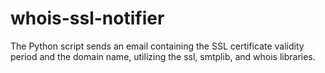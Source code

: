 # whois-ssl-notifier
The Python script sends an email containing the SSL certificate validity period and the domain name, utilizing the ssl, smtplib, and whois libraries.
